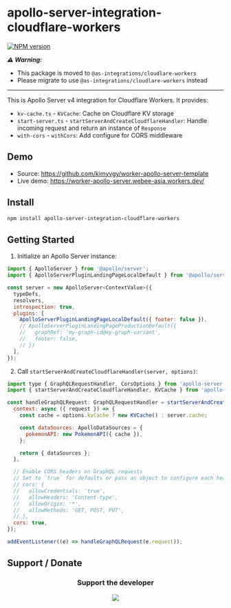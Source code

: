 # apollo-server-integration-cloudflare-workers

[![NPM version](https://img.shields.io/npm/v/apollo-server-integration-cloudflare-workers.svg)](https://www.npmjs.com/package/apollo-server-integration-cloudflare-workers)

***⚠️ Warning:***

- This package is moved to `@as-integrations/cloudlare-workers`
- Please migrate to use `@as-integrations/cloudlare-workers` instead

<hr>

This is Apollo Server v4 integration for Cloudflare Workers. It provides:
- `kv-cache.ts` - `KVCache`: Cache on Cloudflare KV storage
- `start-server.ts` - `startServerAndCreateCloudflareHandler`: Handle incoming request and return an instance of `Response`
- `with-cors` - `withCors`: Add configure for CORS middleware

## Demo

- Source: https://github.com/kimyvgy/worker-apollo-server-template
- Live demo: https://worker-apollo-server.webee-asia.workers.dev/

## Install

```bash
npm install apollo-server-integration-cloudflare-workers
```

## Getting Started

1. Initialize an Apollo Server instance:

```javascript
import { ApolloServer } from '@apollo/server';
import { ApolloServerPluginLandingPageLocalDefault } from '@apollo/server/plugin/landingPage/default';

const server = new ApolloServer<ContextValue>({
  typeDefs,
  resolvers,
  introspection: true,
  plugins: [
    ApolloServerPluginLandingPageLocalDefault({ footer: false }),
    // ApolloServerPluginLandingPageProductionDefault({
    //   graphRef: 'my-graph-id@my-graph-variant',
    //   footer: false,
    // })
  ],
});
```

2. Call `startServerAndCreateCloudflareHandler(server, options)`:

```javascript
import type { GraphQLRequestHandler, CorsOptions } from 'apollo-server-integration-cloudflare-workers';
import { startServerAndCreateCloudflareHandler, KVCache } from 'apollo-server-integration-cloudflare-workers';

const handleGraphQLRequest: GraphQLRequestHandler = startServerAndCreateCloudflareHandler(server, {
  context: async ({ request }) => {
    const cache = options.kvCache ? new KVCache() : server.cache;

    const dataSources: ApolloDataSources = {
      pokemonAPI: new PokemonAPI({ cache }),
    };

    return { dataSources };
  },

  // Enable CORS headers on GraphQL requests
  // Set to `true` for defaults or pass an object to configure each header
  // cors: {
  //   allowCredentials: 'true',
  //   allowHeaders: 'Content-type',
  //   allowOrigin: '*',
  //   allowMethods: 'GET, POST, PUT',
  // },
  cors: true,
});

addEventListener((e) => handleGraphQLRequest(e.request));
```

## Support / Donate

<h3 align="center">Support the developer</h3>

<p align="center">
  <a href="https://kimyvgy.webee.asia" target="_blank" title="Donate with: Paypal, Momo, Buymeacoffee">
    <img src="https://user-images.githubusercontent.com/13513658/208368616-f20301e6-61d5-449b-aa87-5dda17b273b7.png">
  </a>
</p>
